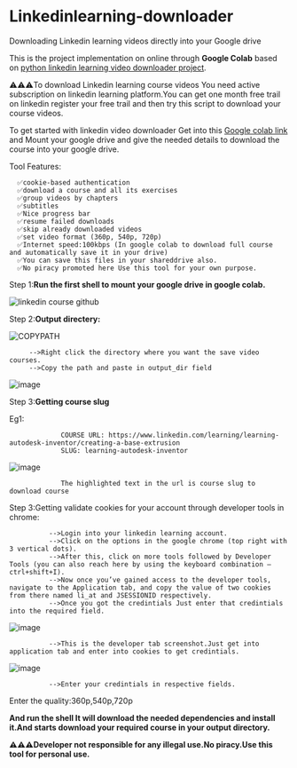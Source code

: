 # Linkedinlearning-downloader
Downloading Linkedin learning videos directly into your Google drive

This is the project implementation on online through **Google Colab** based on [python linkedin learning video downloader project](https://pypi.org/project/llvd/).

⚠️⚠️⚠️To download Linkedin learning course videos You need active subscription on linkedin learning platform.You can get one month free trail on linkedin register your free trail and then try this script to download your course videos.

To get started with linkedin video downloader Get into this [Google colab link](https://colab.research.google.com/github/LAVANSURESH/Linkedinlearning-downloader/blob/main/Linkedin-learning-video(course)%20downloader.ipynb)  and Mount your google drive and give the needed details to download the course into your google drive. 


Tool Features:

      ✅cookie-based authentication
      ✅download a course and all its exercises
      ✅group videos by chapters
      ✅subtitles
      ✅Nice progress bar
      ✅resume failed downloads
      ✅skip already downloaded videos
      ✅set video format (360p, 540p, 720p)
      ✅Internet speed:100kbps (In google colab to download full course and automatically save it in your drive) 
      ✅You can save this files in your shareddrive also.
      ✅No piracy promoted here Use this tool for your own purpose.


Step 1:**Run the first shell to mount your google drive in google colab.**

![linkedin course github](https://user-images.githubusercontent.com/64597701/117582341-336fce80-b11f-11eb-8cc5-826352260303.png)

Step 2:**Output directery:**
        
 ![COPYPATH](https://user-images.githubusercontent.com/64597701/117605274-fb937600-b174-11eb-9035-74476bce6025.png)
         
         -->Right click the directory where you want the save video courses.
         -->Copy the path and paste in output_dir field
         
         
   
 ![image](https://user-images.githubusercontent.com/64597701/117605505-7c527200-b175-11eb-861f-549f428af120.png)


Step 3:**Getting course slug**

   Eg1:
                 
                 COURSE URL: https://www.linkedin.com/learning/learning-autodesk-inventor/creating-a-base-extrusion
                 SLUG: learning-autodesk-inventor

![image](https://user-images.githubusercontent.com/64597701/117606048-b112f900-b176-11eb-8efc-3fb37811ccb7.png)
                 
                 The highlighted text in the url is course slug to download course
                 
Step 3:Getting validate cookies for your account through developer tools in chrome:

              -->Login into your linkedin learning account.
              -->Click on the options in the google chrome (top right with 3 vertical dots).
              -->After this, click on more tools followed by Developer Tools (you can also reach here by using the keyboard combination — ctrl+shift+I).
              -->Now once you’ve gained access to the developer tools, navigate to the Application tab, and copy the value of two cookies from there named li_at and JSESSIONID respectively.
              -->Once you got the credintials Just enter that credintials into the required field.
              
![image](https://user-images.githubusercontent.com/64597701/117606202-00592980-b177-11eb-99c0-df070b0d9fa5.png)

              -->This is the developer tab screenshot.Just get into application tab and enter into cookies to get credintials.
              
![image](https://user-images.githubusercontent.com/64597701/117606411-6f368280-b177-11eb-9589-6743cc897706.png)

              -->Enter your credintials in respective fields.
              
Enter the quality:360p,540p,720p

**And run the shell It will download the needed dependencies and install it.And starts download your required course in your output directory.**


**⚠️⚠️⚠️Developer not responsible for any illegal use.No piracy.Use this tool for personal use.**
